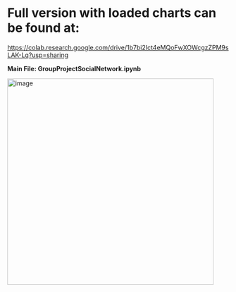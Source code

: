 # Full version with loaded charts can be found at:

https://colab.research.google.com/drive/1b7bi2Ict4eMQoFwXOWcgzZPM9sLAK-Lq?usp=sharing

**Main File: GroupProjectSocialNetwork.ipynb**


<img width="468" alt="image" src="https://user-images.githubusercontent.com/108026776/175179588-d9f9c152-0f38-4a97-bc68-084f1e13e526.png">
